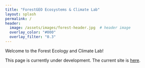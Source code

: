 ```yaml
---
title: "ForestGEO Ecosystems & Climate Lab"
layout: splash
permalink: /
header:
  image: /assets/images/forest-header.jpg  # header image
  overlay_color: "#000"
  overlay_filter: "0.3"
---
```



Welcome to the Forest Ecology and Climate Lab! 

This page is currently under development. The current site is [here](https://sites.google.com/site/forestecoclimlab/home).